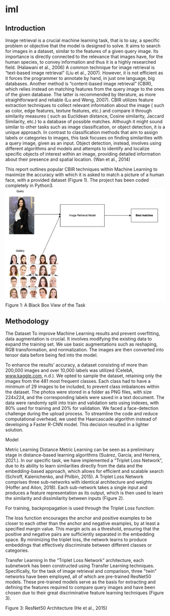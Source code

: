 # iml

## Introduction
Image retrieval is a crucial machine learning task, that is to say, a specific problem or objective that the model is designed to solve. It aims to search for images in a dataset, similar to the features of a given query image.  Its importance is directly connected to the relevance that images have, for the human species, to convey information and thus it is a highly researched field. (Halawani et al., 2006)
A common technique for image retrieval is “text-based image retrieval” (Liu et al., 2007). However, it is not efficient as it forces the programmer to annotate by hand, in just one language,  big databases. Another method is “content-based image retrieval” (CBIR), which relies instead on matching features from the query image to the ones of the given database. The latter is recommended by literature, as more straightforward and reliable (Lu and Weng, 2007). 
CBIR utilizes feature extraction techniques to collect relevant information about the image ( such as color, edge features,  texture features, etc.) and compare it through similarity measures ( such as Euclidean distance, Cosine similarity, Jaccard Similarity, etc.)  to a database of possible matches.
Although it might sound similar to other tasks such as image classification, or object detection, it is a unique approach. In contrast to classification methods that aim to assign labels or categories to images, this task focuses on finding similarities with a query image, given as an input. Object detection, instead, involves using different algorithms and models and attempts to identify and localize specific objects of interest within an image, providing detailed information about their presence and spatial location. (Wan et al., 2014)

This report outlines popular CBIR techniques within Machine Learning to maximize the accuracy with which it is asked to match a picture of a human face, with a provided dataset (Figure 1). The project has been coded completely in Python3.
![alt text](https://github.com/Munkh99/iml/blob/master/figures/Screenshot%202023-06-05%20at%2010.50.55.png)
Figure 1: A Black Box View of the Task


## Methodology

The Dataset
To improve Machine Learning results and prevent overfitting, data augmentation is crucial. It involves modifying the existing data to expand the training set. We use basic augmentations such as reshaping, RGB transformation, and normalization. The images are then converted into tensor data before being fed into the model.

To enhance the results’ accuracy, a dataset consisting of more than 200,000 images and over 10,000 labels was utilized (CelebA, www.kaggle.com, n.d.). We opted to sample the dataset, retaining only the images from the 481 most frequent classes. Each class had to have a minimum of 29 images to be included, to prevent class imbalances within the dataset. 
The photos were stored in a folder as PNG files, with size 224x224, and the corresponding labels were saved in a text document. The data were randomly split into train and validation sets using indexes, with 80% used for training and 20% for validation.
We faced a face-detection challenge during the upload process. To streamline the code and reduce computational overhead, we used the Haarcascade algorithm instead of developing a Faster R-CNN model. This decision resulted in a lighter solution.

Model 

Metric Learning 
Distance Metric Learning can be seen as a preliminary stage in distance-based learning algorithms (Suárez, García, and Herrera, 2021.). In our specific task, we have implemented a “Triplet Loss Network”, due to its ability to learn similarities directly from the data and the embedding-based approach, which allows for efficient and scalable search (Schroff, Kalenichenko, and Philbin, 2015).
A Triplet Loss Network comprises three sub-networks with identical architecture and weights (Hoffer and Ailon, 2018).  Each sub-network takes a single input and produces a feature representation as its output, which is then used to learn the similarity and dissimilarity between inputs (Figure 2).

For training, backpropagation is used through the Triplet Loss function:

The loss function encourages the anchor and positive examples to be closer to each other than the anchor and negative examples, by at least a specified margin value. This margin acts as a threshold, ensuring that the positive and negative pairs are sufficiently separated in the embedding space. By minimizing the triplet loss, the network learns to produce embeddings that effectively discriminate between different classes or categories.


Transfer Learning
In the “Triplet Loss Network” architecture, each subnetwork has been constructed using Transfer Learning techniques. Specifically, for the task of image retrieval and comparison, three "twin" networks have been employed, all of which are pre-trained ResNet50 models. These pre-trained models serve as the basis for extracting and defining the features required to compare query images and have been chosen due to their great discriminative feature learning techniques (Figure 3).

Figure 3: ResNet50 Architecture (He et al., 2015)





